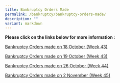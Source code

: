 ```yaml
---
title: Bankruptcy Orders Made
permalink: /bankruptcy/bankruptcy-orders-made/
description: ""
variant: markdown
---
```

**Please click on the links below for more information**&nbsp;:<br>

[Bankruptcy Orders made on 18 October (Week 43)](/files/(271023)bankruptcyordersmadeon18october(week43).pdf)<br>

[Bankruptcy Orders made on 19 October (Week 43)](/files/(271023)bankruptcyordersmadeon19october(week43).pdf)<br>

[Bankruptcy Orders made on 26 October (Week 44)](/files/(031123)bankruptcyordersmadeon26october(week44).pdf)<br>

[Bankruptcy Orders made on 2 November (Week 45)](/files/(091123)bankruptcyordersmadeon2november(week45).pdf)<br>

